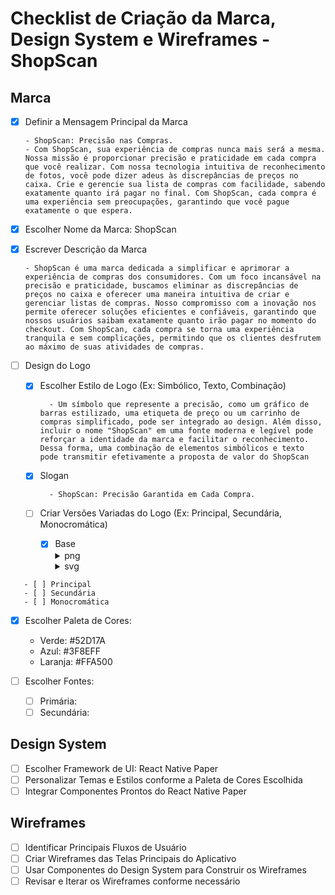 # Checklist de Criação da Marca, Design System e Wireframes - ShopScan

## Marca

- [x] Definir a Mensagem Principal da Marca

      - ShopScan: Precisão nas Compras.
      - Com ShopScan, sua experiência de compras nunca mais será a mesma. Nossa missão é proporcionar precisão e praticidade em cada compra que você realizar. Com nossa tecnologia intuitiva de reconhecimento de fotos, você pode dizer adeus às discrepâncias de preços no caixa. Crie e gerencie sua lista de compras com facilidade, sabendo exatamente quanto irá pagar no final. Com ShopScan, cada compra é uma experiência sem preocupações, garantindo que você pague exatamente o que espera.
- [x] Escolher Nome da Marca: ShopScan
- [x] Escrever Descrição da Marca

      - ShopScan é uma marca dedicada a simplificar e aprimorar a experiência de compras dos consumidores. Com um foco incansável na precisão e praticidade, buscamos eliminar as discrepâncias de preços no caixa e oferecer uma maneira intuitiva de criar e gerenciar listas de compras. Nosso compromisso com a inovação nos permite oferecer soluções eficientes e confiáveis, garantindo que nossos usuários saibam exatamente quanto irão pagar no momento do checkout. Com ShopScan, cada compra se torna uma experiência tranquila e sem complicações, permitindo que os clientes desfrutem ao máximo de suas atividades de compras.
- [ ] Design do Logo
  - [x] Escolher Estilo de Logo (Ex: Simbólico, Texto, Combinação)
  
          - Um símbolo que represente a precisão, como um gráfico de barras estilizado, uma etiqueta de preço ou um carrinho de compras simplificado, pode ser integrado ao design. Além disso, incluir o nome "ShopScan" em uma fonte moderna e legível pode reforçar a identidade da marca e facilitar o reconhecimento. Dessa forma, uma combinação de elementos simbólicos e texto pode transmitir efetivamente a proposta de valor do ShopScan
  - [x] Slogan
  
          - ShopScan: Precisão Garantida em Cada Compra.
  - [ ] Criar Versões Variadas do Logo (Ex: Principal, Secundária, Monocromática)
           
      - [x] Base
            <details><summary>png</summary>![logo](https://github.com/brunovjk/ShopScan/assets/95647348/30cd5000-ed9f-4a03-bf8c-ddd7217d1a40)</details>
            <details><summary>svg</summary> 
![logo](https://github.com/brunovjk/ShopScan/assets/95647348/4f48986a-7454-439e-a4ed-e7c4b34b2098)
 </details>
            
       - [ ] Principal
       - [ ] Secundária
       - [ ] Monocromática
            
- [x] Escolher Paleta de Cores:
  - Verde: #52D17A
  - Azul: #3F8EFF
  - Laranja: #FFA500
    
- [ ] Escolher Fontes:
  - [ ] Primária:
  - [ ] Secundária:

## Design System

- [ ] Escolher Framework de UI: React Native Paper
- [ ] Personalizar Temas e Estilos conforme a Paleta de Cores Escolhida
- [ ] Integrar Componentes Prontos do React Native Paper

## Wireframes

- [ ] Identificar Principais Fluxos de Usuário
- [ ] Criar Wireframes das Telas Principais do Aplicativo
- [ ] Usar Componentes do Design System para Construir os Wireframes
- [ ] Revisar e Iterar os Wireframes conforme necessário
